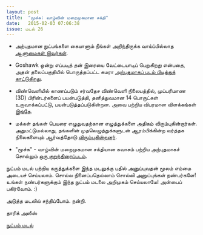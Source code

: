 ```yaml
---
layout: post
title:  "மூச்சு: வாழ்வின் மறைமுகமான சக்தி"
date:   2015-02-03 07:06:38
issue: மடல் 26
---
```



- அற்புதமான நுட்பங்களை கையாளும் நீங்கள் அறிந்திருக்க வாய்ப்பில்லாத [ஆளுமைகள் இவர்கள்](http://www.nature.com/news/not-your-average-technician-1.16785?WT.mc_id=TWT_NatureNews).

- Goshawk ஒன்று எப்படித் தன் இரையை வேட்டையாடிப் பெறுகிறது என்பதை, அதன் தலைப்பகுதியில் பொருத்தப்பட்ட கமரா [அற்புதமாகப் படம் பிடித்துக் காட்டுகிறது](http://www.latimes.com/science/sciencenow/la-sci-sn-goshawk-helmet-hunting-camera-prey-20150122-story.html#page=1). 

- விண்வெளியில் காணப்படும் சர்வதேச விண்வெளி நிலையத்தில், முப்பரிமாண (3D) பிரின்டர்களைப் பயன்படுத்தி, தனித்துவமான 14 பொருட்கள் உருவாக்கப்பட்டு, பயன்படுத்தப்படுகின்றன. அவை பற்றிய விபரமான விளக்கங்கள் [இங்கே](https://medium.com/@MadeInSpace/3d-printing-in-space-the-end-of-the-beginning-561f0c384983).

- மக்கள் தங்கள் பெயரை எழுதுவதற்கான எழுத்துக்களை அதிகம் விரும்புகின்றார்கள். அதுமட்டுமல்லாது, தங்களின் முதலெழுத்துக்களுடன் ஆரம்பிக்கின்ற வர்த்தக நிலைகளையும் ஆர்வத்தோடு [விரும்புகின்றனர்](http://www.lastwordonnothing.com/2015/01/29/the-name-letter-effect/).

- "மூச்சு" - வாழ்வின் மறைமுகமான சக்தியான சுவாசம் பற்றிய அற்புதமாகச் சொல்லும் [ஒரு குறுந்திரைப்படம்](http://vimeo.com/118023603).



நுட்பம் மடல் பற்றிய கருத்துக்களை இந்த மடலுக்கு பதில் அனுப்புவதன் மூலம் எம்மை அடையச் செய்யலாம். சொல்ல நினைப்பதெல்லாம் சொல்லி அனுப்புங்கள் நண்பர்களே! உங்கள் நண்பர்களுக்கும் இந்த நுட்பம் மடலை அறிமுகம் செய்யலாமே! அன்பைப் பகிர்வோம். :)

அடுத்த மடலில் சந்திப்போம். நன்றி.

தாரிக் அஸீஸ்

[நுட்பம் மடல்](http://nutpam.org)
